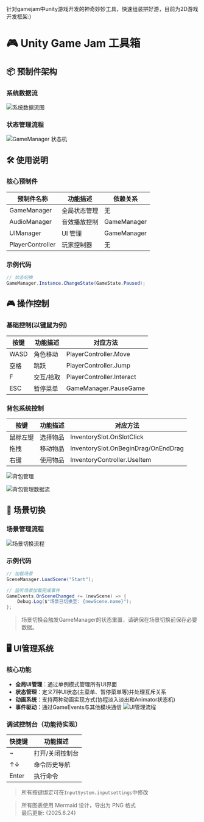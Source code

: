针对gamejam中unity游戏开发的神奇妙妙工具，快速组装拼好游，目前为2D游戏开发框架:)

# 🎮 Unity Game Jam 工具箱

## 📦 预制件架构

### 系统数据流
![系统数据流图](Assets/Readme/diagrams/data-flow.png)

### 状态管理流程
![GameManager 状态机](Assets/Readme/diagrams/game-state-machine.png)

## 🛠 使用说明

### 核心预制件
| 预制件名称      | 功能描述                  | 依赖关系         |
|----------------|--------------------------|------------------|
| GameManager    | 全局状态管理              | 无              |
| AudioManager   | 音效播放控制              | GameManager     |
| UIManager      | UI 管理                  | GameManager     |
| PlayerController| 玩家控制器                | 无              |

### 示例代码
```csharp
// 状态切换
GameManager.Instance.ChangeState(GameState.Paused);
```

## 🎮 操作控制

### 基础控制(以键鼠为例)
| 按键       | 功能描述                  | 对应方法               |
|------------|--------------------------|-----------------------|
| WASD       | 角色移动                  | PlayerController.Move |
| 空格       | 跳跃                      | PlayerController.Jump |
| F          | 交互/拾取                 | PlayerController.Interact |
| ESC        | 暂停菜单                  | GameManager.PauseGame |


### 背包系统控制
| 按键       | 功能描述                  | 对应方法               |
|------------|--------------------------|-----------------------|
| 鼠标左键   | 选择物品                  | InventorySlot.OnSlotClick |
| 拖拽       | 移动物品                  | InventorySlot.OnBeginDrag/OnEndDrag |
| 右键       | 使用物品                  | InventoryController.UseItem |

![背包管理](Assets/Readme/diagrams/inventory.png)

![背包管理数据流](Assets/Readme/diagrams/inventory-mvc.png)

## 🔄 场景切换

### 场景管理流程
![场景切换流程](Assets/Readme/diagrams/scene-switch.png)

### 示例代码
```csharp
// 加载场景
SceneManager.LoadScene("Start");

// 监听场景加载完成事件
GameEvents.OnSceneChanged += (newScene) => {
    Debug.Log($"场景已切换至: {newScene.name}");
};
```

> 场景切换会触发GameManager的状态重置，请确保在场景切换前保存必要数据。

## 🖥 UI管理系统

### 核心功能
- **全局UI管理**：通过单例模式管理所有UI界面
- **状态管理**：定义7种UI状态(主菜单、暂停菜单等)并处理互斥关系
- **动画系统**：支持两种动画实现方式(协程淡入淡出和Animator状态机)
- **事件驱动**：通过GameEvents与其他模块通信
![UI管理流程](Assets/Readme/diagrams/UI-manager.png)

### 调试控制台（功能待实现）
| 快捷键     | 功能描述                  |
|------------|--------------------------|
| ~          | 打开/关闭控制台           |
| ↑↓        | 命令历史导航              |
| Enter      | 执行命令                  |

> 所有按键绑定可在`InputSystem.inputsettings`中修改

> 所有图表使用 Mermaid 设计，导出为 PNG 格式  
> 最后更新: {2025.6.24}